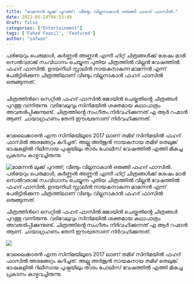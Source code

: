 ```yaml
---
title: "മാമന്നൻ ലുക്ക് പുറത്ത്; വീണ്ടും വില്ലനാകാൻ ഒരുങ്ങി ഫഹദ് ഫാസിൽ."
date: 2022-05-24T04:53:49
draft: false
categories: ["Entertainment"]
tags: ['Fahad Faasil', 'Featured']
author: "safwan"
---
```


<!-- wp:paragraph -->
<p>പരിയേറും പെരുമാൾ, കർണ്ണൻ അണ്ണൻ എന്നീ ഹിറ്റ് ചിത്രങ്ങൾക്ക് ശേഷം മാരി സെൽവരാജ് സംവിധാനം ചെയ്യുന്ന പുതിയ ചിത്രത്തിൽ വില്ലൻ വേഷത്തിൽ ഫഹദ് ഫാസിൽ. ഉദയനിധി സ്റ്റാലിൻ നായകനാകുന്ന മാമന്നൻ എന്ന് പേരിട്ടിരിക്കുന്ന ചിത്രത്തിലാണ് വീണ്ടും വില്ലനാകാൻ ഫഹദ് ഫാസിൽ ഒരുങ്ങുന്നത്.</p>
<!-- /wp:paragraph -->

<!-- wp:image {"id":336145,"sizeSlug":"large"} -->
<figure class="wp-block-image size-large"><img src="https://cdn.boolokam.com/articles/2022/05/images-6-2.jpeg" alt="" class="wp-image-336145"/></figure>
<!-- /wp:image -->

<!-- wp:paragraph -->
<p> ചിത്രത്തിൻറെ സെറ്റിൽ ഫഹദ് ഫാസിൽ ജോയിൻ ചെയ്തതിൻ്റെ ചിത്രങ്ങൾ പുറത്തു വന്നിരുന്നു. വടിവേലുവും സിനിമയിൽ ശക്തമായ കഥാപാത്രം അവതരിപ്പിക്കുന്നുണ്ട്. ചിത്രത്തിൻ്റെ സംഗീതം നിർവഹിക്കുന്നത് എ ആർ റഹ്മാൻ ആണ്. ചായാഗ്രഹണം തേനി ഈശ്വരനാണ് നിർവഹിക്കുന്നത്.</p>
<!-- /wp:paragraph -->

<!-- wp:image {"id":336146,"sizeSlug":"large"} -->
<figure class="wp-block-image size-large"><img src="https://cdn.boolokam.com/articles/2022/05/images-8-3.jpeg" alt="" class="wp-image-336146"/></figure>
<!-- /wp:image -->

<!-- wp:paragraph -->
<p> വേലൈക്കാരൻ എന്ന സിനിമയിലൂടെ 2017 ലാണ് തമിഴ് സിനിമയിൽ ഫഹദ് ഫാസിൽ അരങ്ങേറ്റം കുറിച്ചത്. അല്ലു അർജുൻ നായകനായ തമിഴ് തെലുങ്ക് ഭാഷകളിൽ റിലീസായ പുഷ്പയിലും താരം പോലീസ് വേഷത്തിൽ എത്തി മികച്ച പ്രകടനം കാഴ്ചവച്ചിരുന്നു.</p>
<!-- /wp:paragraph -->


![മാമന്നൻ ലുക്ക് പുറത്ത്; വീണ്ടും വില്ലനാകാൻ ഒരുങ്ങി ഫഹദ് ഫാസിൽ.](https://cdn.boolokam.com/articles/2022/05/images-6-2.jpeg)പരിയേറും പെരുമാൾ, കർണ്ണൻ അണ്ണൻ എന്നീ ഹിറ്റ് ചിത്രങ്ങൾക്ക് ശേഷം മാരി സെൽവരാജ് സംവിധാനം ചെയ്യുന്ന പുതിയ ചിത്രത്തിൽ വില്ലൻ വേഷത്തിൽ ഫഹദ് ഫാസിൽ. ഉദയനിധി സ്റ്റാലിൻ നായകനാകുന്ന മാമന്നൻ എന്ന് പേരിട്ടിരിക്കുന്ന ചിത്രത്തിലാണ് വീണ്ടും വില്ലനാകാൻ ഫഹദ് ഫാസിൽ ഒരുങ്ങുന്നത്.

ചിത്രത്തിൻറെ സെറ്റിൽ ഫഹദ് ഫാസിൽ ജോയിൻ ചെയ്തതിൻ്റെ ചിത്രങ്ങൾ പുറത്തു വന്നിരുന്നു. വടിവേലുവും സിനിമയിൽ ശക്തമായ കഥാപാത്രം അവതരിപ്പിക്കുന്നുണ്ട്. ചിത്രത്തിൻ്റെ സംഗീതം നിർവഹിക്കുന്നത് എ ആർ റഹ്മാൻ ആണ്. ചായാഗ്രഹണം തേനി ഈശ്വരനാണ് നിർവഹിക്കുന്നത്.

![](https://cdn.boolokam.com/articles/2022/05/images-8-3.jpeg)

വേലൈക്കാരൻ എന്ന സിനിമയിലൂടെ 2017 ലാണ് തമിഴ് സിനിമയിൽ ഫഹദ് ഫാസിൽ അരങ്ങേറ്റം കുറിച്ചത്. അല്ലു അർജുൻ നായകനായ തമിഴ് തെലുങ്ക് ഭാഷകളിൽ റിലീസായ പുഷ്പയിലും താരം പോലീസ് വേഷത്തിൽ എത്തി മികച്ച പ്രകടനം കാഴ്ചവച്ചിരുന്നു.
